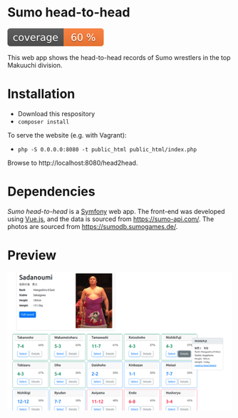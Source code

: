 # Sumo head-to-head

![Code coverage badge](https://github.com/stuartmcgill/sumo-head2head/blob/image-data/coverage.svg)

This web app shows the head-to-head records of Sumo wrestlers in the top Makuuchi
division.

# Installation

- Download this respository
- `composer install`

To serve the website (e.g. with Vagrant):
- `php -S 0.0.0.0:8080 -t public_html public_html/index.php`

Browse to http://localhost:8080/head2head.

# Dependencies

_Sumo head-to-head_ is a [Symfony](https://symfony.com/doc/current/setup.html) web app.
The front-end was developed using [Vue.js](https://vuejs.org/), and the data is
sourced from https://sumo-api.com/. The photos are sourced from https://sumodb.sumogames.de/. 

# Preview

![Screenshot](https://github.com/stuartmcgill/sumo-head2head/blob/main/screenshots/demo.png)
